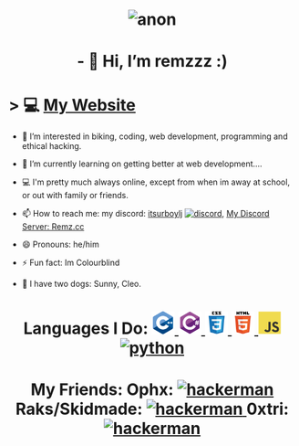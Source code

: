 <h1 align="center">
<img src="https://imgs.search.brave.com/R1qv8QEHvwg9-DfJaKjN0x-LzjprkN6kEcZooHT9KeU/rs:fit:860:0:0:0/g:ce/aHR0cHM6Ly9hc3Nl/dHMuc3RpY2twbmcu/Y29tL2ltYWdlcy81/ODQzMGUxZWE2NTE1/YjFlMGFkNzViNTYu/cG5n" alt="anon" width="60" height="60" style="max-width: 100%;">

<h1 align="center">
- 👋 Hi, I’m remzzz :)
</h1>

# > 💻 [My Website](https://remz-pages.nekoweb.org/)
- 👀 I’m interested in biking, coding, web development, programming and ethical hacking.

- 🌱 I’m currently learning on getting better at web development....

- 💻 I'm pretty much always online, except from when im away at school, or out with family or friends.

- 📫 How to reach me: my discord: [itsurboylj](https://discordapp.com/users/1197945732594929664) [<img src="https://freepnglogo.com/images/all_img/1708701355discord-icon-png.png" alt="discord" width="23" height="23" style="max-width: 100%;">](https://discordapp.com/users/1197945732594929664), [My Discord Server: Remz.cc](https://discord.gg/g8yzDy27Yd)


- 😄 Pronouns: he/him

- ⚡ Fun fact: Im Colourblind

- 🐶 I have two dogs: Sunny, Cleo.

<h1 align="center">
Languages I Do:
<a href="https://www.w3schools.com/cpp/" rel="nofollow"> <img src="https://raw.githubusercontent.com/devicons/devicon/master/icons/cplusplus/cplusplus-original.svg" alt="cplusplus" width="40" height="40" style="max-width: 100%;"> </a> <a href="https://www.w3schools.com/cs/" rel="nofollow"> <img src="https://raw.githubusercontent.com/devicons/devicon/master/icons/csharp/csharp-original.svg" alt="csharp" width="40" height="40" style="max-width: 100%;"> </a> 
<a href="https://www.w3schools.com/css/" rel="nofollow"> <img src="https://raw.githubusercontent.com/devicons/devicon/master/icons/css3/css3-original-wordmark.svg" alt="css3" width="40" height="40" style="max-width: 100%;"> </a>
<a href="https://www.w3.org/html/" rel="nofollow"> <img src="https://raw.githubusercontent.com/devicons/devicon/master/icons/html5/html5-original-wordmark.svg" alt="html5" width="40" height="40" style="max-width: 100%;"> </a> <a href="https://developer.mozilla.org/en-US/docs/Web/JavaScript" rel="nofollow"> <img src="https://raw.githubusercontent.com/devicons/devicon/master/icons/javascript/javascript-original.svg" alt="javascript" width="40" height="40" style="max-width: 100%;"> </a>
<a href="https://www.python.org/" rel="nofollow"> <img src="https://imgs.search.brave.com/Gc4o0TZByHDXOrUog0t60tOvt-BmVp3pOLjo8FdPnCM/rs:fit:860:0:0:0/g:ce/aHR0cHM6Ly9hc3Nl/dHMuc3RpY2twbmcu/Y29tL2ltYWdlcy81/ODQ4MTUyZmNlZjEw/MTRjMGI1ZTQ5Njcu/cG5n" alt="python" width="40" height="40" style="max-width: 100%;"> </a>
</h1>

<h1 align="center">
My Friends: 
Ophx:
<a href="https://ophx.pages.dev" rel="nofollow"> <img src="https://cdn3.emoji.gg/emojis/9879_hackerman.gif" alt="hackerman" width="45" height="45" style="max-width: 100%;"> </a> 
Raks/Skidmade:
<a href="https://ammo.lol/skidmade" rel="nofollow"> <img src="https://imgs.search.brave.com/DJGBHm--sIAxnS12VWVfHwJgzGZXb2egjysjpeOoXKU/rs:fit:860:0:0:0/g:ce/aHR0cHM6Ly93d3cu/bWVtZS1hcnNlbmFs/LmNvbS9tZW1lcy83/MWJhMTFkZGYzNTFk/MGQ0ZDFlNTlkMzQ1/YjlmMWUzMC5qcGc" alt="hackerman" width="45" height="45" style="max-width: 100%;"> </a> 
0xtri:
<a href="https://x.com/trippin0x" rel="nofollow"> <img src="https://imgs.search.brave.com/k1RbGzPrg-FtYv2AJ7sfRyhotYT0QLmviIxuf0ENA1U/rs:fit:860:0:0:0/g:ce/aHR0cHM6Ly93d3cu/cG5ncGxheS5jb20v/d3AtY29udGVudC91/cGxvYWRzLzIvSGFj/a2VyLU5vLUJhY2tn/cm91bmQucG5n" alt="hackerman" width="45" height="45" style="max-width: 100%;"> </a> 
</h1>
<!---
remz-13/remz-13 is a ✨ special ✨ repository because its `README.md` (this file) appears on your GitHub profile.
You can click the Preview link to take a look at your changes.
--->
